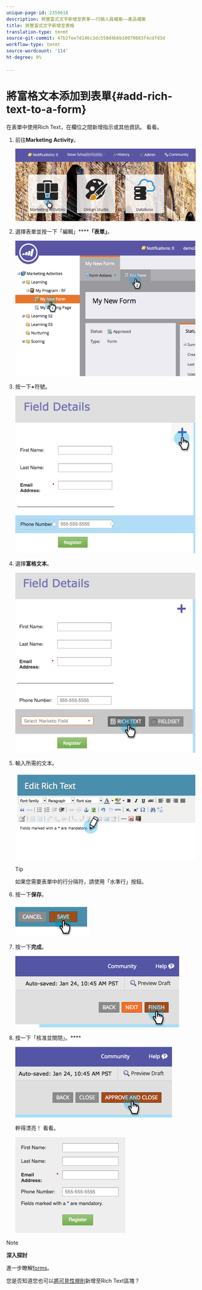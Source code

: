 ```yaml
---
unique-page-id: 2359618
description: 將豐富式文字新增至表單——行銷人員檔案——產品檔案
title: 將豐富式文字新增至表格
translation-type: tm+mt
source-git-commit: 47b2fee7d146c3dc558d4bbb10070683f4cdfd3d
workflow-type: tm+mt
source-wordcount: '114'
ht-degree: 0%

---
```



# 將富格文本添加到表單{#add-rich-text-to-a-form}

在表單中使用Rich Text，在欄位之間新增指示或其他資訊。 看看。

1. 前往&#x200B;**Marketing** **Activity**。

   ![](assets/login-marketing-activities-2.png)

1. 選擇表單並按一下「編輯」******「表單」**。

   ![](assets/image2014-9-15-16-3a46-3a7.png)

1. 按一下&#x200B;**+**&#x200B;符號。

   ![](assets/image2014-9-15-16-3a46-3a43.png)

1. 選擇&#x200B;**富格文本**。

   ![](assets/image2014-9-15-16-3a47-3a9.png)

1. 輸入所需的文本。

   ![](assets/image2014-9-15-16-3a47-3a20.png)

   >[!TIP]
   >
   >如果您需要表單中的行分隔符，請使用「水準行」按鈕。

1. 按一下&#x200B;**保存**。

   ![](assets/image2014-9-15-16-3a48-3a18.png)

1. 按一下&#x200B;**完成**。

   ![](assets/image2014-9-15-16-3a48-3a36.png)

1. 按一下「核准並關閉」。****

   ![](assets/image2014-9-15-16-3a48-3a51.png)

   幹得漂亮！ 看看。

   ![](assets/image2014-9-15-16-3a48-3a58.png)

>[!NOTE]
>
>**深入探討**
>
>進一步瞭解[forms](http://docs.marketo.com/display/docs/forms)。

您是否知道您也可以[將可見性規則](../../../../product-docs/demand-generation/forms/form-fields/dynamically-toggle-visibility-of-a-form-field.md)新增至Rich Text區塊？